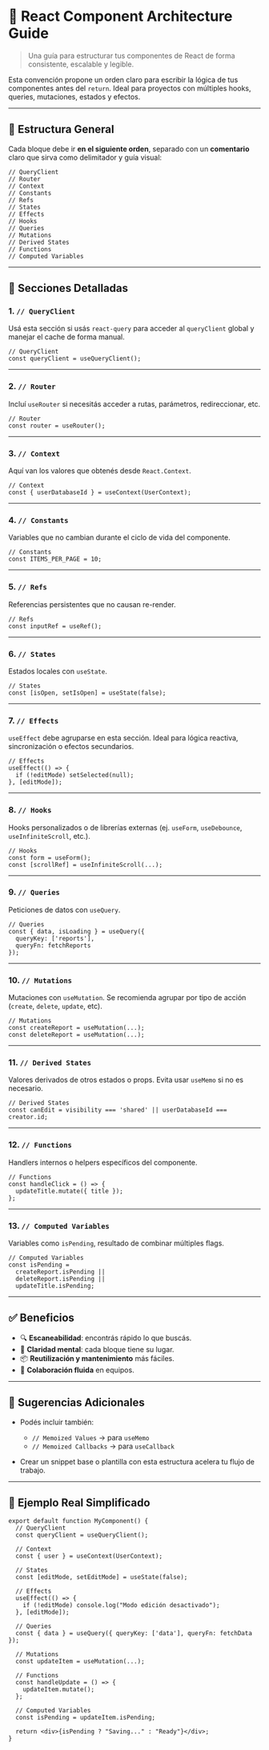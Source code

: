 # 🧱 React Component Architecture Guide

> Una guía para estructurar tus componentes de React de forma consistente, escalable y legible.

Esta convención propone un orden claro para escribir la lógica de tus componentes antes del `return`. Ideal para proyectos con múltiples hooks, queries, mutaciones, estados y efectos.

---

## 🔧 Estructura General

Cada bloque debe ir **en el siguiente orden**, separado con un **comentario** claro que sirva como delimitador y guía visual:

```tsx
// QueryClient
// Router
// Context
// Constants
// Refs
// States
// Effects
// Hooks
// Queries
// Mutations
// Derived States
// Functions
// Computed Variables
```

---

## 🧩 Secciones Detalladas

### 1. `// QueryClient`
Usá esta sección si usás `react-query` para acceder al `queryClient` global y manejar el cache de forma manual.

```tsx
// QueryClient
const queryClient = useQueryClient();
```

---

### 2. `// Router`
Incluí `useRouter` si necesitás acceder a rutas, parámetros, redireccionar, etc.

```tsx
// Router
const router = useRouter();
```

---

### 3. `// Context`
Aquí van los valores que obtenés desde `React.Context`.

```tsx
// Context
const { userDatabaseId } = useContext(UserContext);
```

---

### 4. `// Constants`
Variables que no cambian durante el ciclo de vida del componente.

```tsx
// Constants
const ITEMS_PER_PAGE = 10;
```

---

### 5. `// Refs`
Referencias persistentes que no causan re-render.

```tsx
// Refs
const inputRef = useRef();
```

---

### 6. `// States`
Estados locales con `useState`.

```tsx
// States
const [isOpen, setIsOpen] = useState(false);
```

---

### 7. `// Effects`
`useEffect` debe agruparse en esta sección. Ideal para lógica reactiva, sincronización o efectos secundarios.

```tsx
// Effects
useEffect(() => {
  if (!editMode) setSelected(null);
}, [editMode]);
```

---

### 8. `// Hooks`
Hooks personalizados o de librerías externas (ej. `useForm`, `useDebounce`, `useInfiniteScroll`, etc.).

```tsx
// Hooks
const form = useForm();
const [scrollRef] = useInfiniteScroll(...);
```

---

### 9. `// Queries`
Peticiones de datos con `useQuery`.

```tsx
// Queries
const { data, isLoading } = useQuery({
  queryKey: ['reports'],
  queryFn: fetchReports
});
```

---

### 10. `// Mutations`
Mutaciones con `useMutation`. Se recomienda agrupar por tipo de acción (`create`, `delete`, `update`, etc).

```tsx
// Mutations
const createReport = useMutation(...);
const deleteReport = useMutation(...);
```

---

### 11. `// Derived States`
Valores derivados de otros estados o props. Evita usar `useMemo` si no es necesario.

```tsx
// Derived States
const canEdit = visibility === 'shared' || userDatabaseId === creator.id;
```

---

### 12. `// Functions`
Handlers internos o helpers específicos del componente.

```tsx
// Functions
const handleClick = () => {
  updateTitle.mutate({ title });
};
```

---

### 13. `// Computed Variables`
Variables como `isPending`, resultado de combinar múltiples flags.

```tsx
// Computed Variables
const isPending =
  createReport.isPending ||
  deleteReport.isPending ||
  updateTitle.isPending;
```

---

## ✅ Beneficios

- 🔍 **Escaneabilidad**: encontrás rápido lo que buscás.
- 🧼 **Claridad mental**: cada bloque tiene su lugar.
- 📦 **Reutilización y mantenimiento** más fáciles.
- 🤝 **Colaboración fluida** en equipos.

---

## 🧠 Sugerencias Adicionales

- Podés incluir también:  
  - `// Memoized Values` → para `useMemo`  
  - `// Memoized Callbacks` → para `useCallback`

- Crear un snippet base o plantilla con esta estructura acelera tu flujo de trabajo.

---

## 🧪 Ejemplo Real Simplificado

```tsx
export default function MyComponent() {
  // QueryClient
  const queryClient = useQueryClient();

  // Context
  const { user } = useContext(UserContext);

  // States
  const [editMode, setEditMode] = useState(false);

  // Effects
  useEffect(() => {
    if (!editMode) console.log("Modo edición desactivado");
  }, [editMode]);

  // Queries
  const { data } = useQuery({ queryKey: ['data'], queryFn: fetchData });

  // Mutations
  const updateItem = useMutation(...);

  // Functions
  const handleUpdate = () => {
    updateItem.mutate();
  };

  // Computed Variables
  const isPending = updateItem.isPending;

  return <div>{isPending ? "Saving..." : "Ready"}</div>;
}
```